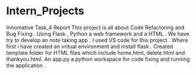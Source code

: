 # Intern_Projects
Innomative Task_4 Report
This project is all about Code Refactoring and Bug Fixing . Using Flask , Python a web framework and a HTML . We have try to develop an note taking app . I used VS code for this project . Where first i have created an vritual environment and install flask . Created template folder for HTML files which include home.html, delete.html and thankyou.html. An app.py a python workspace for code fixing and running the application .
